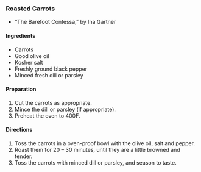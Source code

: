

### Roasted Carrots   
* “The Barefoot Contessa,” by Ina Gartner

#### Ingredients

* Carrots
* Good olive oil
* Kosher salt
* Freshly ground black pepper
* Minced fresh dill or parsley

#### Preparation

1. Cut the carrots as appropriate.
2. Mince the dill or parsley (if appropriate).
3. Preheat the oven to 400F.

#### Directions

1. Toss the carrots in a oven-proof bowl with the olive oil, salt and pepper.
2. Roast them for 20 – 30 minutes, until they are a little browned and tender.
3. Toss the carrots with minced dill or parsley, and season to taste. 


